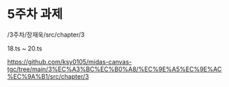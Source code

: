 # 5주차 과제

/3주차/장재욱/src/chapter/3

18.ts ~ 20.ts

https://github.com/ksy0105/midas-canvas-tgc/tree/main/3%EC%A3%BC%EC%B0%A8/%EC%9E%A5%EC%9E%AC%EC%9A%B1/src/chapter/3